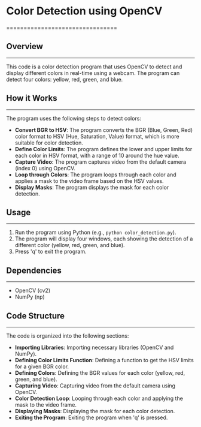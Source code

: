 # Color Detection using OpenCV
================================

## Overview
-----------

This code is a color detection program that uses OpenCV to detect and display different colors in real-time using a webcam. The program can detect four colors: yellow, red, green, and blue.

## How it Works
----------------

The program uses the following steps to detect colors:

* **Convert BGR to HSV**: The program converts the BGR (Blue, Green, Red) color format to HSV (Hue, Saturation, Value) format, which is more suitable for color detection.
* **Define Color Limits**: The program defines the lower and upper limits for each color in HSV format, with a range of 10 around the hue value.
* **Capture Video**: The program captures video from the default camera (index 0) using OpenCV.
* **Loop through Colors**: The program loops through each color and applies a mask to the video frame based on the HSV values.
* **Display Masks**: The program displays the mask for each color detection.

## Usage
-----

1. Run the program using Python (e.g., `python color_detection.py`).
2. The program will display four windows, each showing the detection of a different color (yellow, red, green, and blue).
3. Press 'q' to exit the program.

## Dependencies
--------------

* OpenCV (cv2)
* NumPy (np)

## Code Structure
-----------------

The code is organized into the following sections:

* **Importing Libraries**: Importing necessary libraries (OpenCV and NumPy).
* **Defining Color Limits Function**: Defining a function to get the HSV limits for a given BGR color.
* **Defining Colors**: Defining the BGR values for each color (yellow, red, green, and blue).
* **Capturing Video**: Capturing video from the default camera using OpenCV.
* **Color Detection Loop**: Looping through each color and applying the mask to the video frame.
* **Displaying Masks**: Displaying the mask for each color detection.
* **Exiting the Program**: Exiting the program when 'q' is pressed.